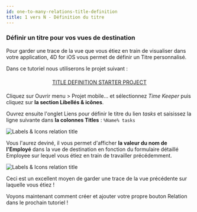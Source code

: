 ```yaml
---
id: one-to-many-relations-title-definition
title: 1 vers N - Définition du titre
---
```


### Définir un titre pour vos vues de destination

Pour garder une trace de la vue que vous étiez en train de visualiser dans votre application, 4D for iOS vous permet de définir un Titre personnalisé.

Dans ce tutoriel nous utiliserons le projet suivant :

<div style="text-align: center; margin-top: 20px; margin-bottom: 20px">
  <p>
    

<a class="button"
href="../assets/en/relations/OneToMany-TitleDefinition-TimeKeeper-StarterProject.zip">TITLE DEFINITION STARTER PROJECT</a>

  </p>
</div>

Cliquez sur Ouvrir menu > Projet mobile... et sélectionnez *Time Keeper* puis cliquez sur **la section Libellés & icônes**.

Ouvrez ensuite l'onglet Liens pour définir le titre du lien *tasks* et saisissez la ligne suivante dans **la colonnes Titles** : ```%Name% tasks```

![Labels & Icons relation title](assets/en/relations/labels-icons-title-definition.png)

Vous l'aurez deviné, il vous permet d'afficher **la valeur du nom de l'Employé** dans la vue de destination en fonction du formulaire détaillé Employee sur lequel vous étiez en train de travailler précédemment.

![Labels & Icons relation title](assets/en/relations/relations-title-definition.png)

Ceci est un excellent moyen de garder une trace de la vue précédente sur laquelle vous étiez !

Voyons maintenant comment créer et ajouter votre propre bouton Relation dans le prochain tutoriel !